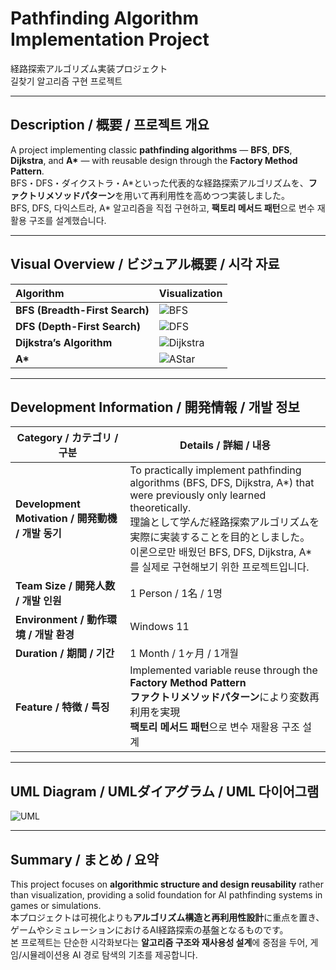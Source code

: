 # Pathfinding Algorithm Implementation Project  
経路探索アルゴリズム実装プロジェクト  
길찾기 알고리즘 구현 프로젝트  

---

## Description / 概要 / 프로젝트 개요

A project implementing classic **pathfinding algorithms** — **BFS**, **DFS**, **Dijkstra**, and **A\*** — with reusable design through the **Factory Method Pattern**.  
BFS・DFS・ダイクストラ・A\*といった代表的な経路探索アルゴリズムを、**ファクトリメソッドパターン**を用いて再利用性を高めつつ実装しました。  
BFS, DFS, 다익스트라, A\* 알고리즘을 직접 구현하고, **팩토리 메서드 패턴**으로 변수 재활용 구조를 설계했습니다.  

---

## Visual Overview / ビジュアル概要 / 시각 자료

| Algorithm | Visualization |
|:-----------|:--------------|
| **BFS (Breadth-First Search)** | ![BFS](https://github.com/user-attachments/assets/5dd23e23-9c49-4dd2-8329-e64e0b79eb42) |
| **DFS (Depth-First Search)** | ![DFS](https://github.com/user-attachments/assets/68333bc6-e639-41ee-9034-ddae970c410e) |
| **Dijkstra’s Algorithm** | ![Dijkstra](https://github.com/user-attachments/assets/9ae448b5-338c-4d1a-bcae-6c5b44c8e92e) |
| **A\*** | ![AStar](https://github.com/user-attachments/assets/5ae9fa4b-50f8-4c3a-9885-e25122e86a30) |

---

## Development Information / 開発情報 / 개발 정보

| Category / カテゴリ / 구분 | Details / 詳細 / 내용 |
|----------------------------|------------------------|
| **Development Motivation / 開発動機 / 개발 동기** | To practically implement pathfinding algorithms (BFS, DFS, Dijkstra, A\*) that were previously only learned theoretically. <br> 理論として学んだ経路探索アルゴリズムを実際に実装することを目的としました。 <br> 이론으로만 배웠던 BFS, DFS, Dijkstra, A\*를 실제로 구현해보기 위한 프로젝트입니다. |
| **Team Size / 開発人数 / 개발 인원** | 1 Person / 1名 / 1명 |
| **Environment / 動作環境 / 개발 환경** | Windows 11 |
| **Duration / 期間 / 기간** | 1 Month / 1ヶ月 / 1개월 |
| **Feature / 特徴 / 특징** | Implemented variable reuse through the **Factory Method Pattern** <br> **ファクトリメソッドパターン**により変数再利用を実現 <br> **팩토리 메서드 패턴**으로 변수 재활용 구조 설계 |

---

## UML Diagram / UMLダイアグラム / UML 다이어그램
![UML](https://github.com/user-attachments/assets/9ded940b-65b6-455e-a60d-6cc3ef96c83b)

---

## Summary / まとめ / 요약
This project focuses on **algorithmic structure and design reusability** rather than visualization, providing a solid foundation for AI pathfinding systems in games or simulations.  
本プロジェクトは可視化よりも**アルゴリズム構造と再利用性設計**に重点を置き、ゲームやシミュレーションにおけるAI経路探索の基盤となるものです。  
본 프로젝트는 단순한 시각화보다는 **알고리즘 구조와 재사용성 설계**에 중점을 두어, 게임/시뮬레이션용 AI 경로 탐색의 기초를 제공합니다.
